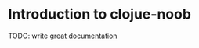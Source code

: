 # Introduction to clojue-noob

TODO: write [great documentation](http://jacobian.org/writing/what-to-write/)
